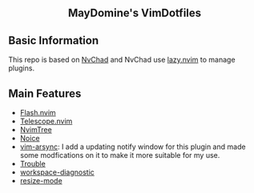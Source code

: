 <h2 align="center">MayDomine's VimDotfiles</h2>


## Basic Information

This repo is based on [NvChad](https://github.com/NvChad/NvChad.git) and NvChad use [lazy.nvim](https://github.com/LazyVim/LazyVim.git) to manage plugins.

## Main Features

- [Flash.nvim](https://github.com/folke/flash.nvim)
- [Telescope.nvim](https://github.com/nvim-telescope/telescope.nvim)
- [NvimTree](https://github.com/nvim-tree/nvim-tree.lua)
- [Noice](https://github.com/folke/noice.nvim)
- [vim-arsync](https://github.com/KenN7/vim-arsync.git): I add a updating notify window for this plugin and made some modfications on it to make it more suitable for my use.
- [Trouble](https://github.com/folke/trouble.nvim)
- [workspace-diagnostic](https://github.com/workspace-diagnostics.nvim.git)
- [resize-mode](https://github.com/mrjones2014/smart-splits.nvim.git)









